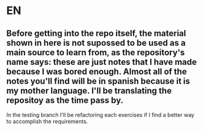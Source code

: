 # EN
## Before getting into the repo itself, the material shown in here is not supossed to be used as a main source to learn from, as the repository's name says: these are just notes that I have made because I was bored enough. Almost all of the notes you'll find will be in spanish because it is my mother language. I'll be translating the repositoy as the time pass by.

In the testing branch I'll be refactoring each exercises if I find a better way to accomplish the requirements.
